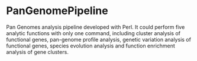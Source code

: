 # PanGenomePipeline
  Pan Genomes analysis pipeline developed with Perl. It could perform five analytic functions with only one command, including cluster analysis of functional genes, pan-genome profile analysis, genetic variation analysis of functional genes, species evolution analysis and function enrichment analysis of gene clusters.
